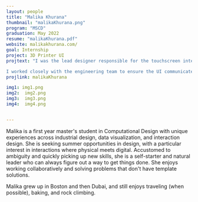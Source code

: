 ```yaml
---
layout: people
title: "Malika Khurana"
thumbnail: "malikaKhurana.png"
program: "MSCD"
graduation: May 2022
resume: "malikaKhurana.pdf"
website: malikakhurana.com/
goal: Internship
project: 3D Printer UI
projtext: "I was the lead designer responsible for the touchscreen interface of Formlabs' SLS 3D printer. Through the UI, users can monitor the progress of active prints and overall printer status, queue new jobs, and change system settings. The interface also features a live feed of the print area and a maintenance checklist that guides users through cleaning steps and potential error modes.

I worked closely with the engineering team to ensure the UI communicated technical knowledge and sensor data in an accurate and user-friendly format, and collaborated with the industrial design team on human factors decisions."
projlink: malikaKhurana

img1: img1.png
img2:  img2.png
img3:  img3.png
img4:  img4.png


---
```


Malika is a first year master's student in Computational Design with unique experiences across industrial design, data visualization, and interaction design. She is seeking summer opportunities in design, with a particular interest in interactions where physical meets digital. Accustomed to ambiguity and quickly picking up new skills, she is a self-starter and natural leader who can always figure out a way to get things done. She enjoys working collaboratively and solving problems that don't have template solutions.

Malika grew up in Boston and then Dubai, and still enjoys traveling (when possible), baking, and rock climbing.
